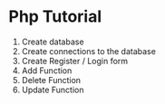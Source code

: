 # Php Tutorial

1. Create database
2. Create connections to the database
3. Create Register / Login form
4. Add Function
5. Delete Function
6. Update Function

